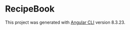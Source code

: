 # RecipeBook

This project was generated with [Angular CLI](https://github.com/angular/angular-cli) version 8.3.23.


